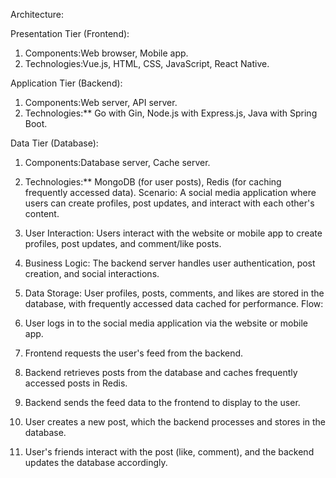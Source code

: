 Architecture:

Presentation Tier (Frontend):
1) Components:Web browser, Mobile app.
2) Technologies:Vue.js, HTML, CSS, JavaScript, React Native.

Application Tier (Backend):
1) Components:Web server, API server.
2) Technologies:** Go with Gin, Node.js with Express.js, Java with Spring Boot.

Data Tier (Database):
1) Components:Database server, Cache server.
2) Technologies:** MongoDB (for user posts), Redis (for caching frequently accessed data). Scenario: A social media application where users can create profiles, post updates, and interact with each other's content. 
3) User Interaction: Users interact with the website or mobile app to create profiles, post updates, and comment/like posts.
4) Business Logic: The backend server handles user authentication, post creation, and social interactions.
5) Data Storage: User profiles, posts, comments, and likes are stored in the database, with frequently accessed data cached for performance. Flow:

1) User logs in to the social media application via the website or mobile app.
2) Frontend requests the user's feed from the backend.
3) Backend retrieves posts from the database and caches frequently accessed posts in Redis.
4) Backend sends the feed data to the frontend to display to the user.
5) User creates a new post, which the backend processes and stores in the database.
6) User's friends interact with the post (like, comment), and the backend updates the database accordingly.
